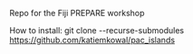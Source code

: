 Repo for the Fiji PREPARE workshop


How to install:
git clone  --recurse-submodules  https://github.com/katiemkowal/pac_islands

